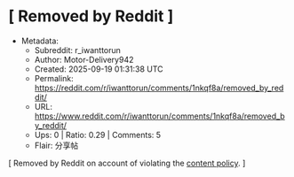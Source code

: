 # [ Removed by Reddit ]

- Metadata:
  - Subreddit: r_iwanttorun
  - Author: Motor-Delivery942
  - Created: 2025-09-19 01:31:38 UTC
  - Permalink: https://reddit.com/r/iwanttorun/comments/1nkqf8a/removed_by_reddit/
  - URL: https://www.reddit.com/r/iwanttorun/comments/1nkqf8a/removed_by_reddit/
  - Ups: 0 | Ratio: 0.29 | Comments: 5
  - Flair: 分享帖


\[ Removed by Reddit on account of violating the [content
policy](/help/contentpolicy). \]

